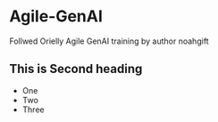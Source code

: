 # Agile-GenAI
Follwed Orielly Agile GenAI training by author noahgift


## This is Second heading

* One
* Two
* Three
